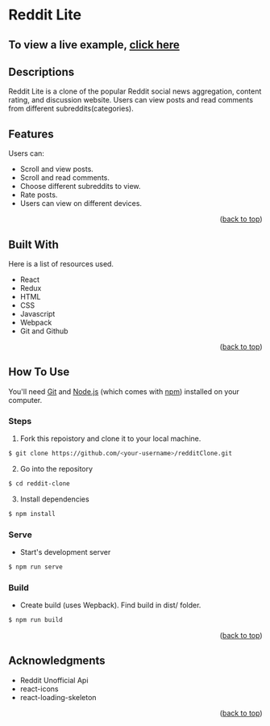 # Reddit Lite

## To view a live example, **[click here](https://redditlit.netlify.app/)**

## Descriptions

Reddit Lite is a clone of the popular Reddit social news aggregation, content rating, and discussion website. Users can view posts and read comments from different subreddits(categories).

## Features

Users can:

* Scroll and view posts.
* Scroll and read comments.
* Choose different subreddits to view.
* Rate posts.
* Users can view on different devices.

<p align="right">(<a href="#readme-top">back to top</a>)</p>

## Built With

Here is a list of resources used.

* React
* Redux
* HTML
* CSS
* Javascript
* Webpack
* Git and Github

<p align="right">(<a href="#readme-top">back to top</a>)</p>

## How To Use

You'll need [Git](https://git-scm.com) and [Node.js](https://nodejs.org/en/download/) (which comes with [npm](http://npmjs.com)) installed on your computer.

### Steps

1. Fork this repoistory and clone it to your local machine.
```bash
$ git clone https://github.com/<your-username>/redditClone.git
``` 
2. Go into the repository
```bash
$ cd reddit-clone
```

3. Install dependencies
```bash
$ npm install
```

### Serve

* Start's development server
```bash
$ npm run serve
```

### Build

* Create build (uses Wepback). Find build in dist/ folder.
```bash
$ npm run build
```
<p align="right">(<a href="#readme-top">back to top</a>)</p>

## Acknowledgments

* Reddit Unofficial Api
* react-icons
* react-loading-skeleton

<p align="right">(<a href="#readme-top">back to top</a>)</p>










